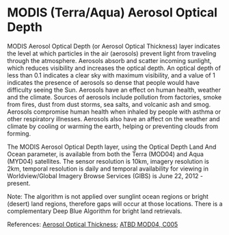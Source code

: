 # MODIS (Terra/Aqua) Aerosol Optical Depth

MODIS Aerosol Optical Depth (or Aerosol Optical Thickness) layer indicates the level at which particles in the air (aerosols) prevent light from traveling through the atmosphere. Aerosols absorb and scatter incoming sunlight, which reduces visibility and increases the optical depth. An optical depth of less than 0.1 indicates a clear sky with maximum visibility, and a value of 1 indicates the presence of aerosols so dense that people would have difficulty seeing the Sun. Aerosols have an effect on human health, weather and the climate. Sources of aerosols include pollution from factories, smoke from fires, dust from dust storms, sea salts, and volcanic ash and smog. Aerosols compromise human health when inhaled by people with asthma or other respiratory illnesses. Aerosols also have an affect on the weather and climate by cooling or warming the earth, helping or preventing clouds from forming.   

The MODIS Aerosol Optical Depth layer, using the Optical Depth Land And Ocean parameter, is available from both the Terra (MOD04) and Aqua (MYD04) satellites. The sensor resolution is 10km, imagery resolution is 2km, temporal resolution is daily and temporal availability for viewing in Worldview/Global Imagery Browse Services (GIBS) is June 22, 2012 - present.

Note: The algorithm is not applied over sunglint ocean regions or bright (desert) land regions, therefore gaps will occur at those locations. There is a complementary Deep Blue Algorithm for bright land retrievals.

References: [Aerosol Optical Thickness](http://neo.sci.gsfc.nasa.gov/view.php?datasetId=MODAL2_M_AER_OD); [ATBD MOD04, C005](http://modis-atmos.gsfc.nasa.gov/_docs/ATBD_MOD04_C005_rev2.pdf)
